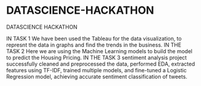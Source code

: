 # DATASCIENCE-HACKATHON
DATASCIENCE HACKATHON 

 IN TASK 1 We have been used the Tableau for the data visualization, to represnt the data in graphs and find the trends in the business.
 IN THE TASK 2 Here we are using the Machine Learning models to build the model to predict the Housing Pricing.
 IN THE TASK 3  sentiment analysis project successfully cleaned and preprocessed the data, performed EDA, extracted features using TF-IDF, trained multiple models, and fine-tuned a Logistic Regression model, achieving accurate sentiment classification of tweets.
